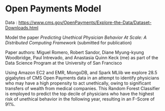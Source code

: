 # Open Payments Model

Data : https://www.cms.gov/OpenPayments/Explore-the-Data/Dataset-Downloads.html

Model the paper *Predicting Unethical Physician Behavior At Scale: A Distributed Computing Framework* (submitted for publication)

Paper authors: Miguel Romero, Robert Sandor, Diane Myung-kyung Woodbridge, Paul Intrevado, and Anastasia Quinn Keck (me) as part of the Data Science Program at the University of San Francisco

Using Amazon EC2 and EMR, MongoDB, and Spark MLlib we explore 28.5 gigabytes of CMS Open Payments data in an attempt to identify physicians who may have a high propensity to act unethically, owing to significant transfers of wealth from medical companies. This Random Forest Classifier is employed to predict the top decile of physicians who have the highest risk of unethical behavior in the following year, resulting in an F-Score of 91%.


